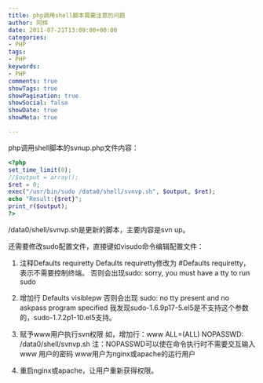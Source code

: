 ```yaml
---
title: php调用shell脚本需要注意的问题
author: 阿辉
date: 2011-07-21T13:09:00+00:00
categories:
- PHP
tags:
- PHP
keywords:
- PHP
comments: true
showTags: true
showPagination: true
showSocial: false
showDate: true
showMeta: true

---
```

php调用shell脚本的svnup.php文件内容：

```php
<?php
set_time_limit(0);
//$output = array();
$ret = 0;
exec("/usr/bin/sudo /data0/shell/svnvp.sh", $output, $ret);
echo "Result:{$ret}";
print_r($output);
?>
```
/data0/shell/svnvp.sh是更新的脚本，主要内容是svn up。

<!--more-->

还需要修改sudo配置文件，直接键如visudo命令编辑配置文件：

1. 注释Defaults requiretty
Defaults requiretty修改为 #Defaults requiretty， 表示不需要控制终端。
否则会出现sudo: sorry, you must have a tty to run sudo

2. 增加行 Defaults visiblepw
否则会出现 sudo: no tty present and no askpass program specified 
我发现sudo-1.6.9p17-5.el5是不支持这个参数的，sudo-1.7.2p1-10.el5支持。

3. 赋予www用户执行svn权限
如，增加行：www  ALL=(ALL) NOPASSWD: /data0/shell/svnvp.sh
注：NOPASSWD可以使在命令执行时不需要交互输入www 用户的密码
www用户为nginx或apache的运行用户

4. 重启nginx或apache，让用户重新获得权限。